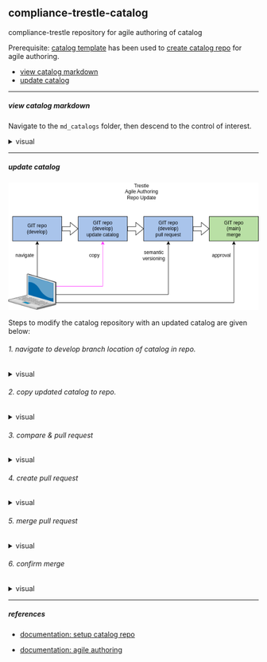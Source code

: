 ## compliance-trestle-catalog

compliance-trestle repository for agile authoring of catalog

Prerequisite: [catalog template](https://github.com/IBM/compliance-trestle-template-catalog) has been used to [create catalog repo](https://github.com/IBM/compliance-trestle-agile-authoring/blob/main/README.create-repo-catalog.md) for agile authoring.


- [view catalog markdown](#view-catalog-markdown)
- [update catalog](#update-catalog)

-----

##### view catalog markdown

Navigate to the `md_catalogs` folder, then descend to the control of interest.

<details>
<summary>visual</summary>
<img src="drawio/ss.view-markdown.png" width="500" height="600">
</details>

-----

##### update catalog

<img src="drawio/update-catalog.drawio.png">

Steps to modify the catalog repository with an updated catalog are given below:

###### 1. navigate to develop branch location of catalog in repo.

<details>
<summary>visual</summary>
<img src="drawio/ss.update-catalog.drawio.png" width="500" height="600">
</details>

###### 2. copy updated catalog to repo.

<details>
<summary>visual</summary>
<img src="drawio/ss.update-catalog.drawio.png" width="500" height="600">
</details>

###### 3. compare & pull request

<details>
<summary>visual</summary>
<img src="drawio/ss.compare-and-pull-request.drawio.png" width="500" height="600">
</details>


###### 4. create pull request

<details>
<summary>visual</summary>
<img src="drawio/ss.create-pull-request.drawio.png" width="500" height="600">
</details>


###### 5. merge pull request

<details>
<summary>visual</summary>
<img src="drawio/ss.merge-pull-request.drawio.png" width="500" height="600">
</details>

###### 6. confirm merge

<details>
<summary>visual</summary>
<img src="drawio/ss.merge-pull-request.drawio.png" width="500" height="600">
</details>

-----

##### references

- [documentation: setup catalog repo](https://github.com/IBM/compliance-trestle-agile-authoring/blob/main/README.create-repo-catalog.md)

- [documentation: agile authoring](https://github.com/IBM/compliance-trestle-agile-authoring#compliance-trestle-agile-authoring)



